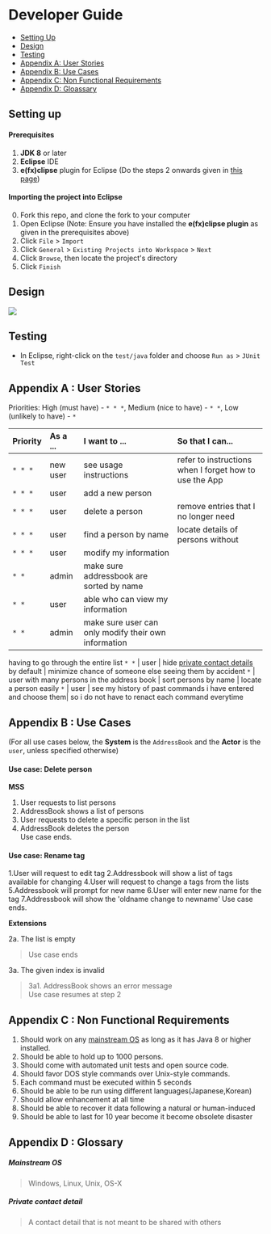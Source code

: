 # Developer Guide

* [Setting Up](#setting-up)
* [Design](#design)
* [Testing](#testing)
* [Appendix A: User Stories](#appendix-a--user-stories)
* [Appendix B: Use Cases](#appendix-b--use-cases)
* [Appendix C: Non Functional Requirements](#appendix-c--non-functional-requirements)
* [Appendix D: Gloassary](#appendix-d--glossary)

## Setting up

#### Prerequisites

1. **JDK 8** or later
2. **Eclipse** IDE
3. **e(fx)clipse** plugin for Eclipse (Do the steps 2 onwards given in
   [this page](http://www.eclipse.org/efxclipse/install.html#for-the-ambitious))


#### Importing the project into Eclipse

0. Fork this repo, and clone the fork to your computer
1. Open Eclipse (Note: Ensure you have installed the **e(fx)clipse plugin** as given in the prerequisites above)
2. Click `File` > `Import`
3. Click `General` > `Existing Projects into Workspace` > `Next`
4. Click `Browse`, then locate the project's directory
5. Click `Finish`

## Design
<img src="images/mainClassDiagram.png"/>

## Testing

* In Eclipse, right-click on the `test/java` folder and choose `Run as` > `JUnit Test`

## Appendix A : User Stories

Priorities: High (must have) - `* * *`, Medium (nice to have)  - `* *`,  Low (unlikely to have) - `*`


Priority | As a ... | I want to ... | So that I can...
-------- | :-------- | :--------- | :-----------
`* * *` | new user | see usage instructions | refer to instructions when I forget how to use the App
`* * *` | user | add a new person |
`* * *` | user | delete a person | remove entries that I no longer need
`* * *` | user | find a person by name | locate details of persons without 
`* * *` | user | modify my information | 
`* *` | admin | make sure addressbook are sorted by name | 
`* * ` | user | able who can view my information | 
`* * ` | admin | make sure user can only modify their own information | 
having to go through the entire list
`* *` | user | hide [private contact details](#private-contact-detail) by 
default | minimize chance of someone else seeing them by accident
`*` | user with many persons in the address book | sort persons by name | locate a person easily
`*` | user | see my history of past commands i have entered and choose them| so i do not have to renact each command everytime


## Appendix B : Use Cases

(For all use cases below, the **System** is the `AddressBook` and the **Actor** is the `user`, unless specified otherwise)

#### Use case: Delete person

**MSS**

1. User requests to list persons
2. AddressBook shows a list of persons
3. User requests to delete a specific person in the list
4. AddressBook deletes the person <br>
Use case ends.

#### Use case: Rename tag
1.User will request to edit tag
2.Addressbook will show a list of tags available for changing
4.User will request to change a tags from the lists
5.Addressbook will prompt for new name
6.User will enter new name for the tag
7.Addressbook will show the 'oldname change to newname'
Use case ends.

**Extensions**

2a. The list is empty

> Use case ends

3a. The given index is invalid

> 3a1. AddressBook shows an error message <br>
  Use case resumes at step 2

## Appendix C : Non Functional Requirements

1. Should work on any [mainstream OS](#mainstream-os) as long as it has Java 8 or higher installed.
2. Should be able to hold up to 1000 persons.
3. Should come with automated unit tests and open source code.
4. Should favor DOS style commands over Unix-style commands.
5. Each command must be executed within 5 seconds
6. Should be able to be run using different languages(Japanese,Korean)
7. Should allow enhancement at all time
8. Should be able to recover it data following a natural or human-induced
9. Should be able to last for 10 year become it become obsolete 
disaster

## Appendix D : Glossary

##### Mainstream OS

> Windows, Linux, Unix, OS-X

##### Private contact detail

> A contact detail that is not meant to be shared with others
